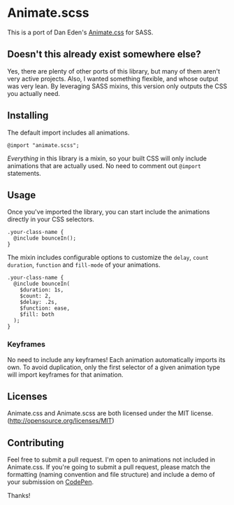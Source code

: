 # Animate.scss

This is a port of Dan Eden's [Animate.css](http://daneden.github.io/animate.css/) for SASS.

## Doesn't this already exist somewhere else?

Yes, there are plenty of other ports of this library, but many of them aren't very active projects. Also, I wanted something flexible, and whose output was very lean. By leveraging SASS mixins, this version only outputs the CSS you actually need.

## Installing
The default import includes all animations.

```
@import "animate.scss";
```

_Everything_ in this library is a mixin, so your built CSS will only include animations that are actually used. No need to comment out `@import` statements.

## Usage

Once you've imported the library, you can start include the animations directly in your CSS selectors.

```
.your-class-name {
  @include bounceIn();
}
```

The mixin includes configurable options to customize the `delay`, `count` `duration`, `function` and `fill-mode` of your animations.

```
.your-class-name {
  @include bounceIn(
    $duration: 1s,
    $count: 2,
    $delay: .2s,
    $function: ease,
    $fill: both
  );
}
```

### Keyframes

No need to include any keyframes! Each animation automatically imports its own. To avoid duplication, only the first selector of a given animation type will import keyframes for that animation.

## Licenses

Animate.css and Animate.scss are both licensed under the MIT license. (http://opensource.org/licenses/MIT)

## Contributing

Feel free to submit a pull request. I'm open to animations not included in Animate.css. If you're going to submit a pull request, please match the formatting (naming convention and file structure) and include a demo of your submission on [CodePen](http://www.codepen.io).

Thanks!
